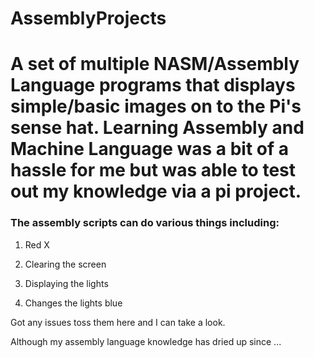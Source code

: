 # AssemblyProjects
<h1>A set of multiple NASM/Assembly Language programs that displays simple/basic images on to the Pi's sense hat. Learning Assembly and Machine Language was a bit of a hassle for me but was able to test out my knowledge via a pi project. </h1>
<h3>The assembly scripts can do various things including: </h3>
<ol>
    <li><p>Red X</p></li>
    <li><p>Clearing the screen</p></li>
    <li><p>Displaying the lights</p></li>
    <li><p>Changes the lights blue</p></li>
</ol>

Got any issues toss them here and I can take a look.

Although my assembly language knowledge has dried up since ...
